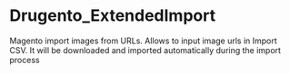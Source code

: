 # Drugento_ExtendedImport
Magento import images from URLs. Allows to input image urls in Import CSV. 
It will be downloaded and imported automatically during the import
process
